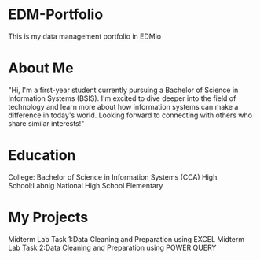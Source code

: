 # EDM-Portfolio
This is my data management portfolio in EDMio
# About Me
"Hi, I'm a first-year student currently pursuing a Bachelor of Science in Information Systems (BSIS). I'm excited to dive deeper into the field of technology and learn more about how information systems can make a difference in today's world. Looking forward to connecting with others who share similar interests!"
# Education
College: Bachelor of Science in Information Systems (CCA)
High School:Labnig National High School
Elementary
# My Projects
Midterm Lab Task 1:Data Cleaning and Preparation using EXCEL
Midterm Lab Task 2:Data Cleaning and Preparation using POWER QUERY
